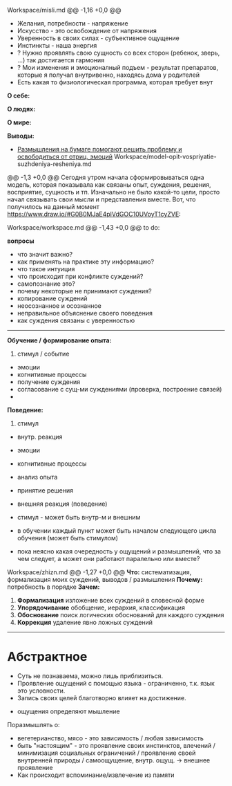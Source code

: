 Workspace/misli.md
@@ -1,16 +0,0 @@
- Желания, потребности - напряжение
- Искусство - это освобождение от напряжения
- Уверенность в своих силах - субъективное ощущение
- Инстинкты - наша энергия
- ? Нужно проявлять свою сущность со всех сторон (ребенок, зверь, ...) так достигается гармония
- ? Мои изменения и эмоционалный подъем - результат препаратов, которые я получал внутривенно, находясь дома у родителей
- Есть какая то физиологическая программа, которая требует внут

**О себе:**

**О людях:**

**О мире:**

**Выводы:**
- [Размышления на бумаге помогают решить проблему и освободиться от отриц. эмоций](/razmishleniya/problemi-perezhivaniya-i-ih-reshenie.md)
Workspace/model-opit-vospriyatie-suzhdeniya-resheniya.md

@@ -1,3 +0,0 @@
Сегодня утром начала сформировываться одна модель, которая показывала как связаны опыт, суждения, решения, восприятие, сущность и тп. Изначально не было какой-то цели, просто начал связывать свои мысли и представления вместе. Вот, что получилось на данный момент https://www.draw.io/#G0B0MJaE4pIVdGOC10UVoyT1cyZVE:

Workspace/workspace.md
@@ -1,43 +0,0 @@
to do:

**вопросы**
- что значит важно?
- как применять на практике эту информацию?
- что такое интуиция
- что происходит при конфликте суждений?
- самопознание это?
- почему некоторые не принимают суждения?
- копирование суждений
- неосознанное и осознанное
- неправильное объяснение своего поведения
- как суждения связаны с уверенностью


---

**Обучение / формирование опыта:**

1. стимул / событие
- эмоции
- когнитивные процессы
- получение суждения
- согласование с сущ-ми суждениями (проверка, построение связей)
-


**Поведение:**

1. стимул
- внутр. реакция
- эмоции
- когнитивные процессы
- анализ опыта
- принятие решения
- внешняя реакция (поведение)


- стимул - может быть внутр-м и внешним
- в обучении каждый пункт может быть началом следующего цикла обучения (может быть стимулом)
- пока неясно какая очередность у ощущений и размышлений, что за чем следует, а может они работают паралельно или вместе?

Workspace/zhizn.md
@@ -1,27 +0,0 @@
**Что:** систематизация, формализация моих суждений, выводов / размышления
**Почему:** потребность в порядке
**Зачем:**

1. **Формализация** изложение всех суждений в словесной форме
2. **Упорядочивание** обобщение, иерархия, классификация
3. **Обоснование** поиск логических обоснований для каждого суждения
4. **Коррекция** удаление явно ложных суждений

---

# Абстрактное

* Суть не познаваема, можно лишь приблизиться.
* Проявление ощущений с помощью языка - ограниченно, т.к. язык это условности.
* Запись своих целей благотворно влияет на достижение.
- ощущения определяют мышление

Поразмышлять о:

* вегетерианство, мясо - это зависимость / любая зависимость
* быть "настоящим" - это проявление своих инстинктов, влечений / минимизация социальных ограничений / проявление своей внутренней природы / самоощущение, внутр. ощущ. -&gt; внешнее проявление
* Как происходит вспоминание/извлечение из памяти